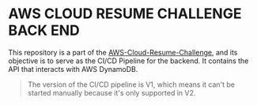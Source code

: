 # AWS CLOUD RESUME CHALLENGE BACK END

This repository is a part of the [AWS-Cloud-Resume-Challenge](https://github.com/keffren/aws_cloud_resume_challenge), and its objective is to serve as the CI/CD Pipeline for the backend. It contains the API that interacts with AWS DynamoDB.

> The version of the CI/CD pipeline is V1, which means it can't be started manually because it's only supported in V2.
